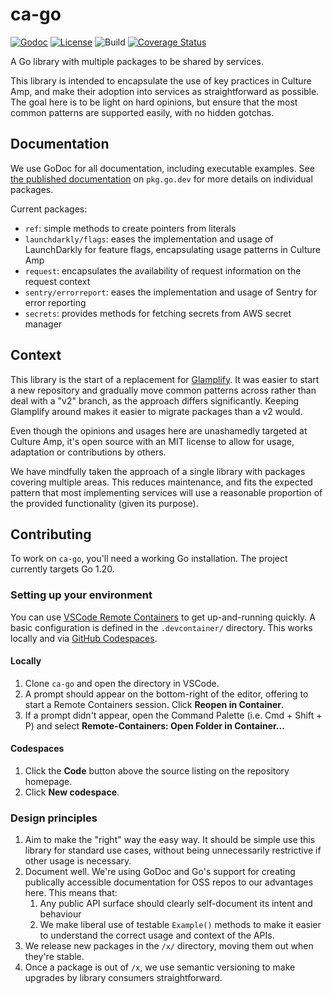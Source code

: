 # ca-go

[![Godoc](https://img.shields.io/badge/godoc-reference-blue.svg)](https://pkg.go.dev/github.com/cultureamp/ca-go)
[![License](https://img.shields.io/github/license/cultureamp/ca-go)](https://github.com/cultureamp/ca-go/blob/main/LICENSE.txt)
![Build](https://github.com/cultureamp/ca-go/workflows/pipeline/badge.svg)
[![Coverage Status](https://coveralls.io/repos/github/cultureamp/ca-go/badge.svg?branch=main)](https://coveralls.io/github/cultureamp/ca-go?branch=main)

A Go library with multiple packages to be shared by services.

This library is
intended to encapsulate the use of key practices in Culture Amp, and make their
adoption into services as straightforward as possible. The goal here is to be
light on hard opinions, but ensure that the most common patterns are supported
easily, with no hidden gotchas.

## Documentation

We use GoDoc for all documentation, including executable examples. See [the
published
documentation](https://pkg.go.dev/github.com/cultureamp/ca-go#section-directories)
on `pkg.go.dev` for more details on individual packages.

Current packages:

- `ref`: simple methods to create pointers from literals
- `launchdarkly/flags`: eases the implementation and usage of LaunchDarkly for feature flags, encapsulating usage patterns in Culture Amp
- `request`: encapsulates the availability of request information on the request context
- `sentry/errorreport`: eases the implementation and usage of Sentry for error reporting
- `secrets`: provides methods for fetching secrets from AWS secret manager

## Context

This library is the start of a replacement for
[Glamplify](https://github.com/cultureamp/glamplify). It was easier to start a
new repository and gradually move common patterns across rather than deal with a
"v2" branch, as the approach differs significantly. Keeping Glamplify around
makes it easier to migrate packages than a v2 would.

Even though the opinions and usages here are unashamedly targeted at Culture
Amp, it's open source with an MIT license to allow for usage, adaptation or
contributions by others.

We have mindfully taken the approach of a single library with packages covering
multiple areas. This reduces maintenance, and fits the expected pattern that
most implementing services will use a reasonable proportion of the provided
functionality (given its purpose).

## Contributing

To work on `ca-go`, you'll need a working Go installation. The project currently
targets Go 1.20.

### Setting up your environment

You can use [VSCode Remote
Containers](https://code.visualstudio.com/docs/remote/containers) to get
up-and-running quickly. A basic configuration is defined in the `.devcontainer/`
directory. This works locally and via [GitHub
Codespaces](https://github.com/features/codespaces).

#### Locally

1. Clone `ca-go` and open the directory in VSCode.
2. A prompt should appear on the bottom-right of the editor, offering to start a
   Remote Containers session. Click **Reopen in Container**.
3. If a prompt didn't appear, open the Command Palette (i.e. Cmd + Shift + P)
   and select **Remote-Containers: Open Folder in Container...**

#### Codespaces

1. Click the **Code** button above the source listing on the repository
   homepage.
2. Click **New codespace**.

### Design principles

1. Aim to make the "right" way the easy way. It should be simple use this
   library for standard use cases, without being unnecessarily restrictive if
   other usage is necessary.
1. Document well. We're using GoDoc and Go's support for creating publically accessible documentation for OSS repos to our advantages here. This means that:
   1. Any public API surface should clearly self-document its intent and behaviour
   1. We make liberal use of testable `Example()` methods to make it easier to
      understand the correct usage and context of the APIs.
1. We release new packages in the `/x/` directory, moving them out when they're stable.
1. Once a package is out of `/x`, we use semantic versioning to make upgrades by
   library consumers straightforward.
